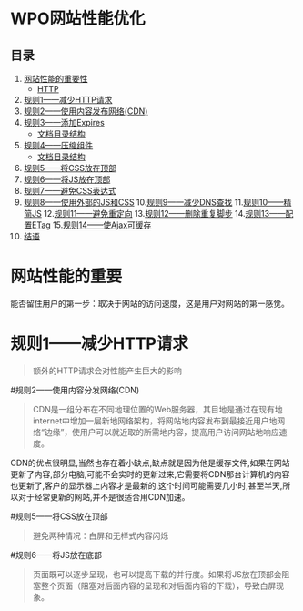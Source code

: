 # WPO网站性能优化

## 目录

1. [网站性能的重要性](#a)
	* [HTTP](#a1)
2. [规则1——减少HTTP请求](#b)
3. [规则2——使用内容发布网络(CDN) ](#c)
4. [规则3——添加Expires ](#d)
	* [文档目录结构](#d1)
5. [规则4——压缩组件](#e)
	* [文档目录结构](#e1)
6. [规则5——将CSS放在顶部](#f)
7. [规则6——将JS放在顶部](#g)
8. [规则7——避免CSS表达式](#h)
9. [规则8——使用外部的JS和CSS](#i)
10.[规则9——减少DNS查找](#j)
11.[规则10——精简JS](#k)
12.[规则11——避免重定向](#l)
13.[规则12——删除重复脚步](#m)
14.[规则13——配置ETag](#n)
15.[规则14——使Ajax可缓存](#o)
16. [结语](#end)

<a name="a"></a>
# 网站性能的重要
能否留住用户的第一步：取决于网站的访问速度，这是用户对网站的第一感觉。

<a name="b"></a>
# 规则1——减少HTTP请求
> 额外的HTTP请求会对性能产生巨大的影响

<a name="c"></a>
#规则2——使用内容分发网络(CDN)
> CDN是一组分布在不同地理位置的Web服务器，其目地是通过在现有地internet中增加一层新地网络架构，将网站地内容发布到最接近用户地网络“边缘”，使用户可以就近取的所需地内容，提高用户访问网站地响应速度。

CDN的优点很明显,当然也存在着小缺点,缺点就是因为他是缓存文件,如果在网站更新了内容,部分电脑,可能不会实时的更新过来,它需要将CDN那台计算机的内容也更新了,客户的显示器上内容才是最新的,这个时间可能需要几小时,甚至半天,所以对于经常更新的网站,并不是很适合用CDN加速。

<a name="f"></a>
#规则5——将CSS放在顶部
> 避免两种情况：白屏和无样式内容闪烁

<a name="g"></a>
#规则6——将JS放在底部
> 页面既可以逐步呈现，也可以提高下载的并行度。如果将JS放在顶部会阻塞整个页面（阻塞对后面内容的呈现和对后面内容的下载），导致白屏现象。



